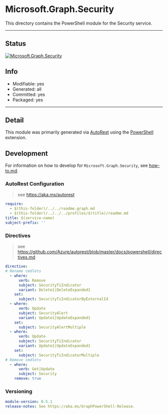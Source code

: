 <!-- region Generated -->
# Microsoft.Graph.Security
This directory contains the PowerShell module for the Security service.

---
## Status
[![Microsoft.Graph.Security](https://img.shields.io/powershellgallery/v/Microsoft.Graph.Security.svg?style=flat-square&label=Microsoft.Graph.Security "Microsoft.Graph.Security")](https://www.powershellgallery.com/packages/Microsoft.Graph.Security/)

## Info
- Modifiable: yes
- Generated: all
- Committed: yes
- Packaged: yes

---
## Detail
This module was primarily generated via [AutoRest](https://github.com/Azure/autorest) using the [PowerShell](https://github.com/Azure/autorest.powershell) extension.

## Development
For information on how to develop for `Microsoft.Graph.Security`, see [how-to.md](how-to.md).
<!-- endregion -->

### AutoRest Configuration

> see https://aka.ms/autorest

``` yaml
require:
  - $(this-folder)/../../readme.graph.md
  - $(this-folder)/../../../profiles/$(title)/readme.md
title: $(service-name)
subject-prefix: ''

```

### Directives

> see https://github.com/Azure/autorest/blob/master/docs/powershell/directives.md

``` yaml
directive:
# Rename cmdlets
  - where:
      verb: Remove
      subject: SecurityTiIndicator
      variant: Delete1|DeleteExpanded1
    set:
      subject: SecurityTiIndicatorByExternalId
  - where:
      verb: Update
      subject: SecurityAlert
      variant: Update1|UpdateExpanded1
    set:
      subject: SecurityAlertMultiple
  - where:
      verb: Update
      subject: SecurityTiIndicator
      variant: Update1|UpdateExpanded1
    set:
      subject: SecurityTiIndicatorMultiple
# Remove cmdlets
  - where:
      verb: Get|Update
      subject: Security
    remove: true
```
### Versioning

``` yaml
module-version: 0.5.1
release-notes: See https://aka.ms/GraphPowerShell-Release.
```
